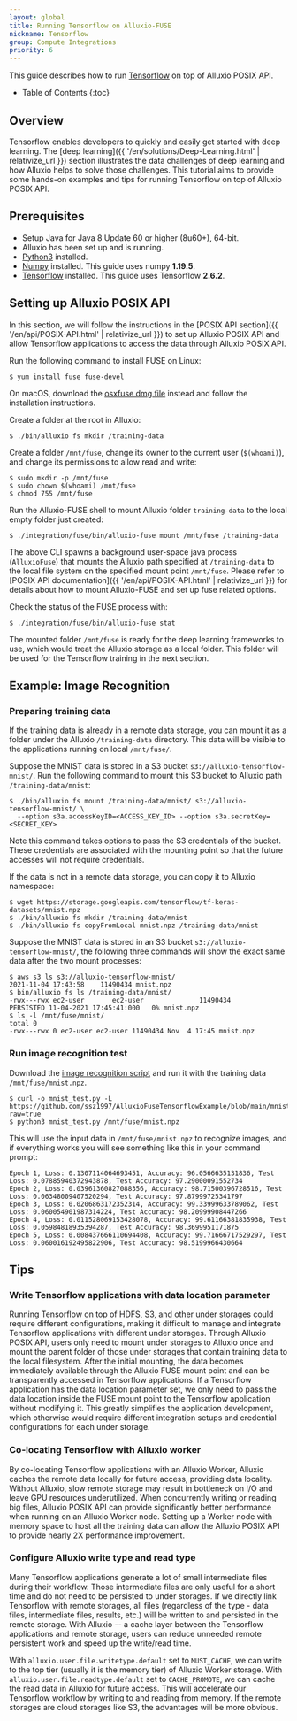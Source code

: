 ```yaml
---
layout: global
title: Running Tensorflow on Alluxio-FUSE
nickname: Tensorflow
group: Compute Integrations
priority: 6
---
```


This guide describes how to run [Tensorflow](https://www.tensorflow.org/) on top of Alluxio POSIX API.

* Table of Contents
{:toc}

## Overview

Tensorflow enables developers to quickly and easily get started with deep learning. 
The [deep learning]({{ '/en/solutions/Deep-Learning.html' | relativize_url }}) section illustrates the data challenges of deep learning 
and how Alluxio helps to solve those challenges. 
This tutorial aims to provide some hands-on examples and tips for running Tensorflow
on top of Alluxio POSIX API.

## Prerequisites

* Setup Java for Java 8 Update 60 or higher (8u60+), 64-bit.
* Alluxio has been set up and is running.
* [Python3](https://www.python.org/downloads/) installed.
* [Numpy](https://numpy.org/install/) installed. This guide uses numpy **1.19.5**.
* [Tensorflow](https://www.tensorflow.org/install/pip) installed. This guide uses Tensorflow **2.6.2**.

## Setting up Alluxio POSIX API

In this section, we will follow the instructions in the
[POSIX API section]({{ '/en/api/POSIX-API.html' | relativize_url }}) to set up Alluxio POSIX API
and allow Tensorflow applications to access the data through Alluxio POSIX API.

Run the following command to install FUSE on Linux:

```shell
$ yum install fuse fuse-devel
```

On macOS, download the [osxfuse dmg file](https://github.com/osxfuse/osxfuse/releases/download/osxfuse-3.8.3/osxfuse-3.8.3.dmg) instead and follow the installation instructions.

Create a folder at the root in Alluxio: 

```shell
$ ./bin/alluxio fs mkdir /training-data
```

Create a folder `/mnt/fuse`, change its owner to the current user (`$(whoami)`), 
and change its permissions to allow read and write:

```shell
$ sudo mkdir -p /mnt/fuse
$ sudo chown $(whoami) /mnt/fuse
$ chmod 755 /mnt/fuse
```

Run the Alluxio-FUSE shell to mount Alluxio folder `training-data` to the local empty folder
just created:

```shell
$ ./integration/fuse/bin/alluxio-fuse mount /mnt/fuse /training-data
```

The above CLI spawns a background user-space java process (`AlluxioFuse`) that mounts the Alluxio path specified at `/training-data` 
to the local file system on the specified mount point `/mnt/fuse`.
Please refer to [POSIX API documentation]({{ '/en/api/POSIX-API.html' | relativize_url }}) 
for details about how to mount Alluxio-FUSE and set up fuse related options. 

Check the status of the FUSE process with:

```shell
$ ./integration/fuse/bin/alluxio-fuse stat
```

The mounted folder `/mnt/fuse` is ready for the deep learning frameworks to use, which would treat the Alluxio storage as a local folder. 
This folder will be used for the Tensorflow training in the next section.

## Example: Image Recognition

### Preparing training data

If the training data is already in a remote data storage, you can mount it as a folder under the Alluxio `/training-data` directory. 
This data will be visible to the applications running on local `/mnt/fuse/`.

Suppose the MNIST data is stored in a S3 bucket `s3://alluxio-tensorflow-mnist/`.
Run the following command to mount this S3 bucket to Alluxio path `/training-data/mnist`:

```shell
$ ./bin/alluxio fs mount /training-data/mnist/ s3://alluxio-tensorflow-mnist/ \
  --option s3a.accessKeyID=<ACCESS_KEY_ID> --option s3a.secretKey=<SECRET_KEY>
```

Note this command takes options to pass the S3 credentials of the bucket. 
These credentials are associated with the mounting point so that the future accesses will not require credentials.

If the data is not in a remote data storage, you can copy it to Alluxio namespace:

```shell
$ wget https://storage.googleapis.com/tensorflow/tf-keras-datasets/mnist.npz
$ ./bin/alluxio fs mkdir /training-data/mnist 
$ ./bin/alluxio fs copyFromLocal mnist.npz /training-data/mnist 
```

Suppose the MNIST data is stored in an S3 bucket `s3://alluxio-tensorflow-mnist/`, 
the following three commands will show the exact same data after the two mount processes:

```shell
$ aws s3 ls s3://alluxio-tensorflow-mnist/
2021-11-04 17:43:58    11490434 mnist.npz
$ bin/alluxio fs ls /training-data/mnist/
-rwx---rwx ec2-user       ec2-user              11490434       PERSISTED 11-04-2021 17:45:41:000   0% mnist.npz
$ ls -l /mnt/fuse/mnist/
total 0
-rwx---rwx 0 ec2-user ec2-user 11490434 Nov  4 17:45 mnist.npz
```

### Run image recognition test

Download the [image recognition script](https://github.com/ssz1997/AlluxioFuseTensorflowExample/blob/main/mnist_test.py)
and run it with the training data `/mnt/fuse/mnist.npz`.

```shell
$ curl -o mnist_test.py -L https://github.com/ssz1997/AlluxioFuseTensorflowExample/blob/main/mnist_test.py?raw=true
$ python3 mnist_test.py /mnt/fuse/mnist.npz
```

This will use the input data in `/mnt/fuse/mnist.npz` to recognize images, 
and if everything works you will see something like this in your command prompt:

```
Epoch 1, Loss: 0.1307114064693451, Accuracy: 96.0566635131836, Test Loss: 0.07885940372943878, Test Accuracy: 97.29000091552734
Epoch 2, Loss: 0.03961360827088356, Accuracy: 98.71500396728516, Test Loss: 0.06348009407520294, Test Accuracy: 97.87999725341797
Epoch 3, Loss: 0.0206863172352314, Accuracy: 99.33999633789062, Test Loss: 0.060054901987314224, Test Accuracy: 98.20999908447266
Epoch 4, Loss: 0.011528069153428078, Accuracy: 99.61166381835938, Test Loss: 0.05984818935394287, Test Accuracy: 98.3699951171875
Epoch 5, Loss: 0.008437666110694408, Accuracy: 99.71666717529297, Test Loss: 0.060016192495822906, Test Accuracy: 98.5199966430664
```

## Tips

### Write Tensorflow applications with data location parameter

Running Tensorflow on top of HDFS, S3, and other under storages could require different configurations, making it 
difficult to manage and integrate Tensorflow applications with different under storages. 
Through Alluxio POSIX API, users only need to mount under storages to Alluxio once and mount the parent folder of those 
under storages that contain training data to the local filesystem.
After the initial mounting, the data becomes immediately available through the Alluxio FUSE mount point and can be
transparently accessed in Tensorflow applications.
If a Tensorflow application has the data location parameter set, we only need to pass the data location inside the FUSE mount
point to the Tensorflow application without modifying it.
This greatly simplifies the application development, which otherwise would require different integration setups and 
credential configurations for each under storage.

### Co-locating Tensorflow with Alluxio worker

By co-locating Tensorflow applications with an Alluxio Worker, Alluxio caches the remote data locally for future access,
providing data locality. 
Without Alluxio, slow remote storage may result in bottleneck on I/O and leave GPU resources underutilized. 
When concurrently writing or reading big files, Alluxio POSIX API can provide significantly better performance when 
running on an Alluxio Worker node.
Setting up a Worker node with memory space to host all the training data can allow the Alluxio POSIX API to provide
nearly 2X performance improvement.

### Configure Alluxio write type and read type

Many Tensorflow applications generate a lot of small intermediate files during their workflow. 
Those intermediate files are only useful for a short time and do not need to be persisted to under storages. 
If we directly link Tensorflow with remote storages, all files (regardless of the type - data files, intermediate files, 
results, etc.) will be written to and persisted in the remote storage. 
With Alluxio -- a cache layer between the Tensorflow applications and remote storage, users can reduce unneeded remote 
persistent work and speed up the write/read time.

With `alluxio.user.file.writetype.default` set to `MUST_CACHE`, we can write to the top tier (usually it is the memory 
tier) of Alluxio Worker storage.
With `alluxio.user.file.readtype.default` set to `CACHE_PROMOTE`, we can cache the read data in Alluxio for future access. 
This will accelerate our Tensorflow workflow by writing to and reading from memory. 
If the remote storages are cloud storages like S3, the advantages will be more obvious.

